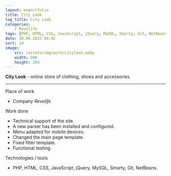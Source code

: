 ```yaml
---
layout: enportfolio
title: City Look
tag_title: City Look
categories:
    - Revolife
tags: [PHP, HTML, CSS, JavaScript, jQuery, MySQL, Smarty, Git, NetBeans]
date: 30.06.2015 04:42
sort: 14
image: 
    src: /assets/img/work/citylook.webp 
    width: 500
    height: 284
---
```


**City Look** - online store of clothing, shoes and accessories.

---

Place of work

* Company _Revolife_

Work done

* Technical support of the site.
* A new parser has been installed and configured.
* Menu adapted for mobile devices.
* Changed the main page template.
* Fixed filter template.
* Functional testing.

Technologies / tools

* PHP, HTML, CSS, JavaScript, jQuery, MySQL, Smarty, Git, NetBeans.

